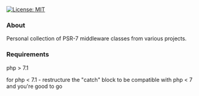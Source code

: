 [![License: MIT](https://img.shields.io/badge/License-MIT-yellow.svg)](https://opensource.org/licenses/MIT)


### About
Personal collection of PSR-7 middleware classes from various projects.


### Requirements
php > 7.1

for php < 7.1 - restructure the "catch" block to be compatible with php < 7 and you're good to go
